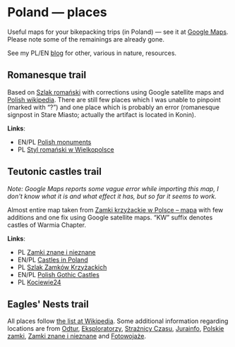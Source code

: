 # Poland — places

Useful maps for your bikepacking trips (in Poland) — see it at
[Google Maps](https://www.google.com/maps/d/edit?mid=1l2Pl5J3VAosJ-ESXrLPnW0w6s7h-yeNe&usp=sharing).
Please note some of the remainings are already gone.

See my PL/EN [blog](https://przypadkopis.wordpress.com/) for other, various in nature, resources.

## Romanesque trail

Based on [Szlak romański](https://turystyczneszlaki.pl/szlak-romanski/) with corrections using Google satellite maps
and [Polish wikipedia](https://pl.wikipedia.org/wiki/Szlak_Roma%C5%84ski_w_Polsce). There are still few places which
I was unable to pinpoint (marked with “?”) and one place which is probably an error (romanesque signpost in Stare Miasto;
actually the artifact is located in Konin).

**Links**:

* EN/PL [Polish monuments](https://zabytek.pl/)
* PL [Styl romański w Wielkopolsce](https://wielkopolskaciekawie.pl/bez-kategorii/styl-romanski-w-wielkopolsce/)

## Teutonic castles trail

*Note: Google Maps reports some vague error while importing this map, I don't know what it is and what effect it has,
but so far it seems to work.*

Almost entire map taken from [Zamki krzyżackie w Polsce – mapa](https://discover.pl/mapa-zamkow-krzyzackich-w-polsce/)
with few additions and one fix using Google satellite maps. “KW” suffix denotes castles of Warmia Chapter.

**Links**:

* PL [Zamki znane i nieznane](https://zamkiobronne.pl/)
* EN/PL [Castles in Poland](http://www.polishcastles.eu/)
* PL [Szlak Zamków Krzyżackich](https://kujawsko-pomorskie.travel/pl/content/szlak-zamkow-krzyzackich)
* EN/PL [Polish Gothic Castles](https://zamkigotyckie.org.pl/en)
* PL [Kociewie24](https://kociewie24.eu/)

## Eagles' Nests trail

All places follow [the list at Wikipedia](https://pl.wikipedia.org/wiki/Orle_Gniazda). Some additional information regarding
locations are from [Odtur](https://odtur.pl/atrakcje/gieblo-zamek-w-gieble-nieistniejacy-47573.html),
[Eksploratorzy](https://eksploratorzy.com.pl/viewtopic.php?f=99&t=19155), [Strażnicy Czasu](http://www.straznicyczasu.pl/viewtopic.php?t=2012),
[Jurainfo](https://www.jurainfo.pl/p/1,straznica-obronna-na-kamieniu-mirow-kolo-czestochowy),
[Polskie zamki](https://www.zamki.pl/?idzamku=wiesiolka), [Zamki znane i nieznane](https://zamkiobronne.pl/zamek/brzeznica/)
and [Fotowojaże](https://fotowojaze.pl/zloty-potok/).